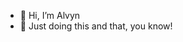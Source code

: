 - 👋 Hi, I’m Alvyn
- 👀 Just doing this and that, you know!
  
  

<!---
dlakk/dlakk is a ✨ special ✨ repository because its `README.md` (this file) appears on your GitHub profile.
You can click the Preview link to take a look at your changes.
--->
